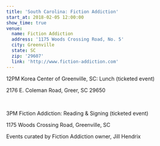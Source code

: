 ```yaml
---
title: 'South Carolina: Fiction Addiction'
start_at: 2018-02-05 12:00:00
show_time: true
venue:
  name: Fiction Addiction
  address: '1175 Woods Crossing Road, No. 5'
  city: Greenville
  state: SC
  zip: '29607'
  link: 'http://www.fiction-addiction.com'
---
```



12PM Korea Center of Greenville, SC: Lunch (ticketed event)

2176 E. Coleman Road, Greer, SC 29650

&nbsp;

3PM Fiction Addiction: Reading & Signing (ticketed event)

1175 Woods Crossing Road, Greenville, SC

Events curated by Fiction Addiction owner, Jill Hendrix

&nbsp;

&nbsp;